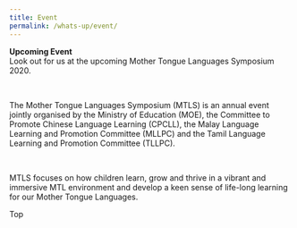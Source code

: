 ```yaml
---
title: Event
permalink: /whats-up/event/
---
```

   <div><p><strong>Upcoming Event<br/></strong>
     Look out for us at the upcoming Mother Tongue Languages Symposium 2020.</p></div><br/>
 <div><p>The Mother Tongue Languages Symposium (MTLS) is an annual event jointly organised by the Ministry of Education (MOE), the Committee to Promote Chinese Language Learning (CPCLL), the Malay Language Learning and Promotion Committee (MLLPC) and the Tamil Language Learning and Promotion Committee (TLLPC).
</p></div><br/>
  <div><p>MTLS focuses on how children learn, grow and thrive in a vibrant and immersive MTL environment and develop a keen sense of life-long learning for our Mother Tongue Languages.</p></div>
  <div>
<div class="btntop"><a href="#top" style="text-decoration:none;">Top</a></div>

